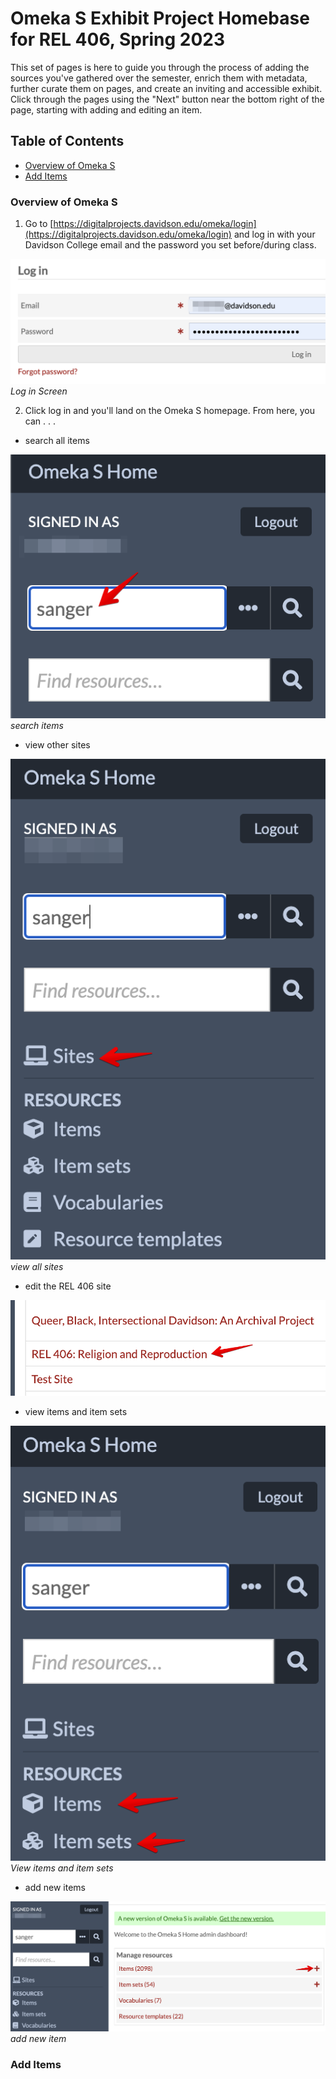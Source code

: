 # Omeka S Exhibit Project Homebase for REL 406, Spring 2023

This set of pages is here to guide you through the process of adding the sources you've gathered over the semester, enrich them with metadata, further curate them on pages, and create an inviting and accessible exhibit. Click through the pages using the "Next" button near the bottom right of the page, starting with adding and editing an item.

## Table of Contents

- [Overview of Omeka S](#overview-of-omeka-s)
- [Add Items](#add-items)

### Overview of Omeka S

1. Go to [https://digitalprojects.davidson.edu/omeka/login](https://digitalprojects.davidson.edu/omeka/login) and log in with your Davidson College email and the password you set before/during class.

![Log in Screen](../help_files/Log_In_UN_PW.png)*Log in Screen*

2. Click log in and you'll land on the Omeka S homepage. From here, you can . . .

- search all items

![search items](../help_files/Login_Search.png)*search items*

- view other sites

![View all sites](../help_files/Login_Sites.png)*view all sites*

- edit the REL 406 site

![edit REL 406 site](../help_files/Login_Site_View.png)

- view items and item sets

![View items and item sets](../help_files/Login_Items.png)*View items and item sets*

- add new items

![add new item](../help_files/Login_Add_Item.png)*add new item*

### Add Items
